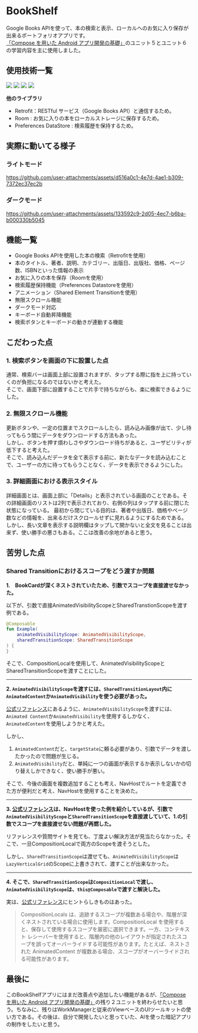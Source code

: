 # BookShelf
 Google Books APIを使って、本の検索と表示、ローカルへのお気に入り保存が出来るポートフォリオアプリです。<br >
 [「Compose を用いた Android アプリ開発の基礎」](https://developer.android.com/courses/android-basics-compose/course?hl=ja)のユニット５とユニット６の学習内容を主に使用しました。

## 使用技術一覧
<p style="display: inline">
 <img src="https://img.shields.io/badge/kotlin-black?style=for-the-badge&logo=kotlin&logoColor=%237F52FF&color=black">
 <img src="https://img.shields.io/badge/android%20studio-black?style=for-the-badge&logo=androidstudio&logoColor=%233DDC84&color=black">
 <img src="https://img.shields.io/badge/figma-black?style=for-the-badge&logo=figma&logoColor=%23F24E1E&color=black">
 <img src="https://img.shields.io/badge/jetpack%20compose-black?style=for-the-badge&logo=jetpackcompose&logoColor=%234285F4&color=black">
</p>

**他のライブラリ**<br>
- Retrofit：RESTful サービス（Google Books API）と通信するため。
- Room : お気に入りの本をローカルストレージに保存するため。
- Preferences DataStore : 検索履歴を保持するため。

## 実際に動いてる様子
### ライトモード
https://github.com/user-attachments/assets/d516a0c1-4e7d-4ae1-b309-7372ec37ec2b

### ダークモード
https://github.com/user-attachments/assets/133592c9-2d05-4ec7-b6ba-b000330b5045

## 機能一覧
- Google Books APIを使用した本の検索（Retrofitを使用）
- 本のタイトル、著者、説明、カテゴリー、出版日、出版社、価格、ページ数、ISBNといった情報の表示
- お気に入りの本を保存（Roomを使用）
- 検索履歴保持機能（Preferences Datastoreを使用）
- アニメーション（Shared Element Transitionを使用）
- 無限スクロール機能
- ダークモード対応
- キーボード自動昇降機能
- 検索ボタンとキーボードの動きが連動する機能

## こだわった点
### 1. 検索ボタンを画面の下に設置した点
通常、検索バーは画面上部に設置されますが、タップする際に指を上に持っていくのが負担になるのではないかと考えた。<br>
そこで、画面下部に設置することで片手で持ちながらも、楽に検索できるようにした。

### 2. 無限スクロール機能
更新ボタンや、一定の位置までスクロールしたら、読み込み画像が出て、少し待ってもらう間にデータをダウンロードする方法もあった。<br>
しかし、ボタンを押す煩わしさやダウンロード待ちがあると、ユーザビリティが低下すると考えた。<br>
そこで、読み込んだデータを全て表示する前に、新たなデータを読み込むことで、ユーザーの方に待ってもらうことなく、データを表示できるようにした。

### 3. 詳細画面における表示スタイル
詳細画面とは、画面上部に「Details」と表示されている画面のことである。その詳細画面のリストは2列で表示されており、右側の列はタップする前に閉じた状態になっている。
最初から閉じている目的は、著者や出版日、価格やページ数などの情報を、出来るだけスクロールせずに見れるようにするためである。
しかし、長い文章を表示する説明欄はタップして開かないと全文を見ることは出来ず、使い勝手の悪さもある。ここは改善の余地があると思う。

## 苦労した点
### Shared Transitionにおけるスコープをどう渡すか問題

**1.　BookCardが深くネストされていたため、引数でスコープを直接渡せなかった。**

以下が、引数で直接AnimatedVisibilityScopeとSharedTranstionScopeを渡す例である。
```Kotlin
@Composable
fun Example(
    animatedVisibilityScope: AnimatedVisibilityScope,
    sharedTransitionScope: SharedTransitionScope
) {
}
```
そこで、CompositionLocalを使用して、AnimatedVisibilityScopeとSharedTransitionScopeを渡すことにした。

---

**2. ``AnimatedVisibilityScope``を渡すには、``SharedTransitionLayout``内に``AnimatedContent``か``AnimatedVisibility``を使う必要があった。**

[公式リファレンス](https://developer.android.com/develop/ui/compose/animation/shared-elements?hl=ja#understand-scopes)にあるように、``AnimatedVisibilityScope``を渡すには、``Animated Content``か``AnimatedVisibility``を使用するしかなく、``AnimatedContent``を使用しようかと考えた。

しかし、<br>
1. ``AnimatedContent``だと、``targetState``に頼る必要があり、引数でデータを渡したかったので問題が生じる。
2. ``AnimatedVisibility``だと、単純に一つの画面が表示するか表示しないかの切り替えしかできなく、使い勝手が悪い。

そこで、今後の画面を複数追加することも考え、NavHostでルートを定義できた方が便利だと考え、NavHostを使用することを決めた。

---

**3. [公式リファレンス](https://developer.android.com/develop/ui/compose/animation/shared-elements/navigation?hl=ja)は、NavHostを使った例を紹介しているが、引数で``AnimatedVisibilityScope``と``SharedTransitionScope``を直接渡していて、1.の引数でスコープを直接渡せない問題が再燃した。**

リファレンスや質問サイトを見ても、丁度よい解決方法が見当たらなかった。そこで、一旦CompositionLocalで両方のScopeを渡そうとした。

しかし、``SharedTransitionScope``は渡せても、``AnimatedVisibilityScope``は``LazyVerticalGrid``のScopeに上書きされて、渡すことが出来なかった。

---

**4. そこで、``SharedTransitionScope``は``CompositionLocal``で渡し、``AnimatedVisibilityScope``は、``this@Composable``で渡すと解決した。**

実は、[公式リファレンス](https://developer.android.com/develop/ui/compose/animation/shared-elements?hl=ja#understand-scopes)にヒントらしきものはあった。
>CompositionLocals は、追跡するスコープが複数ある場合や、階層が深くネストされている場合に使用します。CompositionLocal を使用すると、保存して使用するスコープを厳密に選択できます。一方、コンテキスト レシーバーを使用すると、階層内の他のレイアウトが指定されたスコープを誤ってオーバーライドする可能性があります。たとえば、ネストされた AnimatedContent が複数ある場合、スコープがオーバーライドされる可能性があります。

 ## 最後に
 このBookShelfアプリにはまだ改善点や追加したい機能があるが、[「Compose を用いた Android アプリ開発の基礎」](https://developer.android.com/courses/android-basics-compose/course?hl=ja)の残り２ユニットを終わらせたいと思う。ちなみに、残りはWorkManagerと従来のViewベースのUIツールキットの使い方である。その後は、自分で開発したいと思っていた、AIを使った暗記アプリの制作をしたいと思う。
